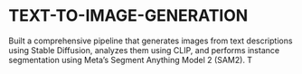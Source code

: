 # TEXT-TO-IMAGE-GENERATION
Built a comprehensive pipeline that generates images from text descriptions  using Stable Diffusion, analyzes them using CLIP, and performs instance  segmentation using Meta’s Segment Anything Model 2 (SAM2). T
